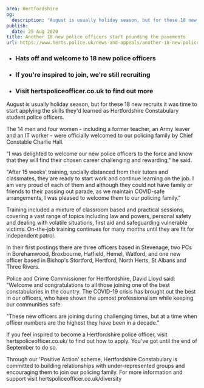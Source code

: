 ```yaml
area: Hertfordshire
og:
  description: "August is usually holiday season, but for these 18 new recruits it was time to start applying the skills they\u2019d learned as Hertfordshire Constabulary student police officers."
publish:
  date: 25 Aug 2020
title: Another 18 new police officers start pounding the pavements
url: https://www.herts.police.uk/news-and-appeals/another-18-new-police-officers-start-pounding-the-pavements-0522
```

* ### Hats off and welcome to 18 new police officers

 * ### If you're inspired to join, we're still recruiting

 * ### Visit hertspoliceofficer.co.uk to find out more

August is usually holiday season, but for these 18 new recruits it was time to start applying the skills they'd learned as Hertfordshire Constabulary student police officers.

The 14 men and four women - including a former teacher, an Army leaver and an IT worker - were officially welcomed to our policing family by Chief Constable Charlie Hall.

"I was delighted to welcome our new police officers to the force and know that they will find their chosen career challenging and rewarding," he said.

"After 15 weeks' training, socially distanced from their tutors and classmates, they are ready to start work and continue learning on the job. I am very proud of each of them and although they could not have family or friends to their passing out parade, as we maintain COVID-safe arrangements, I was pleased to welcome them to our policing family."

Training included a mixture of classroom based and practical sessions, covering a vast range of topics including law and powers, personal safety and dealing with volatile situations, first aid and safeguarding vulnerable victims. On-the-job training continues for many months until they are fit for independent patrol.

In their first postings there are three officers based in Stevenage, two PCs in Borehamwood, Broxbourne, Hatfield, Hemel, Watford, and one new officer based in Bishop's Stortford, Hertford, North Herts, St Albans and Three Rivers.

Police and Crime Commissioner for Hertfordshire, David Lloyd said: "Welcome and congratulations to all those joining one of the best constabularies in the country. The COVID-19 crisis has brought out the best in our officers, who have shown the upmost professionalism while keeping our communities safe.

"These new officers are joining during challenging times, but at a time when officer numbers are the highest they have been in a decade."

If you feel inspired to become a Hertfordshire police officer, visit hertspoliceofficer.co.uk/ to find out how to apply. You've got until the end of September to do so.

Through our 'Positive Action' scheme, Hertfordshire Constabulary is committed to building relationships with under-represented groups and encouraging them to join our policing family. For more information and support visit hertspoliceofficer.co.uk/diversity

